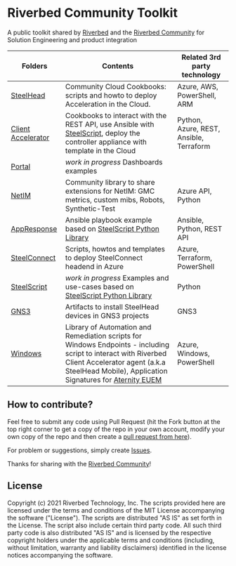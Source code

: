 # Riverbed Community Toolkit

A public toolkit shared by [Riverbed](https://www.riverbed.com) and the [Riverbed Community](https://community.riverbed.com) for Solution Engineering and product integration

| Folders | Contents | Related 3rd party technology |
| --- | --- | --- |
| [SteelHead](/SteelHead) | Community Cloud Cookbooks: scripts and howto to deploy Acceleration in the Cloud.  | Azure, AWS, PowerShell, ARM |
| [Client Accelerator](/Client%20Accelerator) | Cookbooks to interact with the REST API, use Ansible with [SteelScript](https://github.com/riverbed/steelscript), deploy the controller appliance with template in the Cloud | Python, Azure, REST, Ansible, Terraform |
| [Portal](#) | *work in progress* Dashboards examples |  |
| [NetIM](/NetIM/GMC-Library) | Community library to share extensions for NetIM: GMC metrics, custom mibs, Robots, Synthetic-Test | Azure API, Python |
| [AppResponse](/AppResponse) | Ansible playbook example based on [SteelScript Python Library](https://github.com/riverbed/steelscript)| Ansible, Python, REST API |
| [SteelConnect](/SteelConnect) | Scripts, howtos and templates to deploy SteelConnect headend in Azure | Azure, Terraform, PowerShell |
| [SteelScript](#) | *work in progress* Examples and use-cases based on [SteelScript Python Library](https://github.com/riverbed/steelscript) | Python |
| [GNS3](/SteelHead/GNS3) | Artifacts to install SteelHead devices in GNS3 projects | GNS3 |
| [Windows](/Aternity) | Library of Automation and Remediation scripts for Windows Endpoints - including script to interact with Riverbed Client Accelerator agent (a.k.a SteelHead Mobile), Application Signatures for [Aternity EUEM](https://www.aternity.com/) | Azure, Windows, PowerShell |


## How to contribute?

Feel free to submit any code using Pull Request (hit the Fork button at the top right corner to get a copy of the repo in your own account, modify your own copy of the repo and then create a [pull request from here](https://github.com/riverbed/Riverbed-Community-Toolkit/pulls)). 

For problem or suggestions, simply create [Issues](https://github.com/riverbed/Riverbed-Community-Toolkit/issues).

Thanks for sharing with the [Riverbed Community](https://community.riverbed.com)!

## License

Copyright (c) 2021 Riverbed Technology, Inc.
The scripts provided here are licensed under the terms and conditions of the MIT License accompanying the software ("License"). The scripts are distributed "AS IS" as set forth in the License. The script also include certain third party code. All such third party code is also distributed "AS IS" and is licensed by the respective copyright holders under the applicable terms and conditions (including, without limitation, warranty and liability disclaimers) identified in the license notices accompanying the software.
